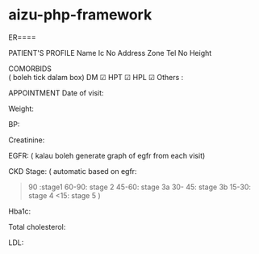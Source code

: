 # aizu-php-framework
ER====


PATIENT'S PROFILE 
Name
Ic No
Address
Zone
Tel No
Height

 COMORBIDS  
( boleh  tick dalam box)
DM  ☑
HPT ☑
HPL ☑
Others : 

 APPOINTMENT 
Date of visit:

Weight:

BP:

Creatinine:

EGFR: ( kalau boleh generate graph of egfr from each visit) 

CKD Stage: ( automatic based on egfr:
 >90 :stage1
60-90: stage 2
45-60: stage 3a
30- 45: stage 3b
15-30: stage 4
<15: stage 5 )

Hba1c: 

Total cholesterol:

LDL:


